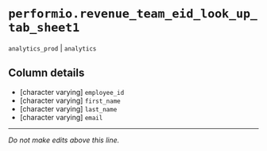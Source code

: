 # `performio.revenue_team_eid_look_up_tab_sheet1`
`analytics_prod` | `analytics`

## Column details
* [character varying] `employee_id`
* [character varying] `first_name`
* [character varying] `last_name`
* [character varying] `email`

-------------------------------------------------------------------------------
*Do not make edits above this line.*
